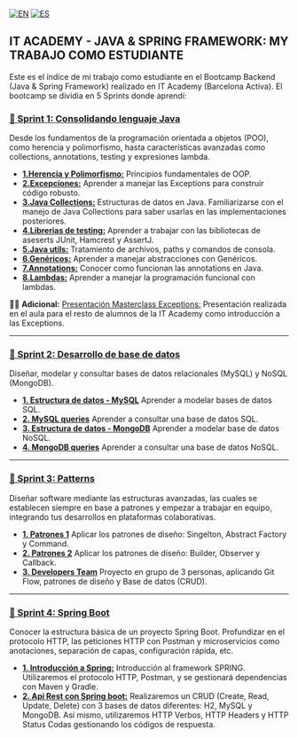 [![EN](https://img.shields.io/badge/EN-blue.svg?logo=googletranslate&logoColor=white)](https://github.com/ariamdev/IT-ACADEMY-SPRINT-1/blob/main/README.index.md)
[![ES](https://img.shields.io/badge/ES-red.svg?logo=googletranslate&logoColor=white)](#es)


<a name="es"></a>
## IT ACADEMY - JAVA & SPRING FRAMEWORK: MY TRABAJO COMO ESTUDIANTE

Este es el índice de mi trabajo como estudiante en el Bootcamp Backend (Java & Spring Framework) realizado en IT Academy (Barcelona Activa).
El bootcamp se dividia en 5 Sprints donde aprendí:

### [ 📂 Sprint 1: Consolidando lenguaje Java](https://github.com/ariamdev/IT-ACADEMY-SPRINT-1)

Desde los fundamentos de la programación orientada a objetos (POO), como herencia y polimorfismo, hasta características avanzadas como collections, annotations, testing y expresiones lambda.

+ **[1.Herencia y Polimorfismo:](https://github.com/ariamdev/IT-ACADEMY-SPRINT-1/tree/main/SPRINT1/Tasca%20S1%2001%20Her%C3%A8ncia%20i%20Polimorfism)** Principios fundamentales de OOP.
+ **[2.Excepciones:](https://github.com/ariamdev/IT-ACADEMY-SPRINT-1/tree/main/SPRINT1/Tasca%20S1%2002%20Exceptions)** Aprender a manejar las Exceptions para construir código robusto.
+ **[3.Java Collections:](https://github.com/ariamdev/IT-ACADEMY-SPRINT-1/tree/main/SPRINT1/Tasca%20S1%2003%20Java%20Collections)** Estructuras de datos en Java. Familiarizarse con el manejo de Java Collections para saber usarlas en las implementaciones posteriores.
+ **[4.Librerias de testing:](https://github.com/ariamdev/IT-ACADEMY-SPRINT-1/tree/main/SPRINT1/Tasca%20S1%2004%20Testing)** Aprender a trabajar con las bibliotecas de aseserts JUnit, Hamcrest y AssertJ.
+ **[5.Java utils:](https://github.com/ariamdev/IT-ACADEMY-SPRINT-1/tree/main/SPRINT1/Tasca%20S1%2005%20Java%20Utils)** Tratamiento de archivos, paths y comandos de consola.
+ **[6.Genéricos:](https://github.com/ariamdev/IT-ACADEMY-SPRINT-1/tree/main/SPRINT1/Tasca%20S1%2006%20Generics)** Aprender a manejar abstracciones con Genéricos.
+ **[7.Annotations:](https://github.com/ariamdev/IT-ACADEMY-SPRINT-1/tree/main/SPRINT1/Tasca%20S1%2007%20Annotations)** Conocer como funcionan las annotations en Java.
+ **[8.Lambdas:](https://github.com/ariamdev/IT-ACADEMY-SPRINT-1/tree/main/SPRINT1/Tasca%20S1%2008%20Lambdas)** Aprender a manejar la programación funcional con lambdas.

👩‍🏫 **Adicional:** [Presentación Masterclass Exceptions:](https://github.com/ariamdev/IT-ACADEMY-SPRINT-1/tree/main/Masterclass%20Exception) Presentación realizada en el aula para el resto de alumnos de la IT Academy como introducción a las Exceptions.

---

### [ 📂 Sprint 2: Desarrollo de base de datos](https://github.com/ariamdev/IT-ACADEMY-SPRINT-2)

Diseñar, modelar y consultar bases de datos relacionales (MySQL) y NoSQL (MongoDB).

+ **[1. Estructura de datos - MySQL](https://github.com/ariamdev/IT-ACADEMY-SPRINT-2/tree/main/SPRINT%202/Tasca%20S2%2001%20%20Estructura%20de%20dades%20-%20MySQL)** Aprender a modelar bases de datos SQL.
+ **[2. MySQL queries](https://github.com/ariamdev/IT-ACADEMY-SPRINT-2/tree/main/SPRINT%202/Tasca%20S2%2002%20MySQL%20queries)** Aprender a consultar una base de datos SQL.
+ **[3. Estructura de datos - MongoDB](https://github.com/ariamdev/IT-ACADEMY-SPRINT-2/tree/main/SPRINT%202/Tasca%20S2%2003%20%20Estructura%20de%20dades%20-%20MongoDB)** Aprender a modelar base de datos NoSQL.
+ **[4. MongoDB queries](https://github.com/ariamdev/IT-ACADEMY-SPRINT-2/tree/main/SPRINT%202/Tasca%20S2%2004%20MongoDB%20queries)** Aprender a consultar una base de datos NoSQL.

---

### [ 📂 Sprint 3: Patterns](https://github.com/ariamdev/IT-ACADEMY-SPRINT-3)

Diseñar software mediante las estructuras avanzadas, las cuales se establecen siempre en base a patrones y empezar a trabajar en equipo, integrando tus desarrollos en plataformas colaborativas.

+ **[1. Patrones 1](https://github.com/ariamdev/IT-ACADEMY-SPRINT-3/blob/master/src/main/java/SPRINT%203/Tasca%20S3%2001%20Patterns%201/README.es.md)** Aplicar los patrones de diseño: Singelton, Abstract Factory y Command.
+ **[2. Patrones 2](https://github.com/ariamdev/IT-ACADEMY-SPRINT-3/blob/master/src/main/java/SPRINT%203/Tasca%20S3%2002%20Patterns%202/README.es.md)** Aplicar los patrones de diseño: Builder, Observer y Callback.
+ **[3. Developers Team](https://github.com/ariamdev/ITACADEMY_SCAPE_ROOM)** Proyecto en grupo de 3 personas, aplicando Git Flow, patrones de diseño y Base de datos (CRUD).

---

### [ 📂 Sprint 4: Spring Boot](https://github.com/ariamdev/IT-ACADEMY-SPRINT-4)

Conocer la estructura básica de un proyecto Spring Boot.
Profundizar en el protocolo HTTP, las peticiones HTTP con Postman y microservicios como anotaciones, separación de capas, configuración rápida, etc.

+ [**1. Introducción a Spring:**](https://github.com/ariamdev/IT-ACADEMY-SPRINT-4/blob/main/Tasca%20S4.01%20Introducci%C3%B3%20a%20Spring/README.es.md) Introducción al framework SPRING. Utilizaremos el protocolo HTTP, Postman, y se gestionará dependencias con Maven y Gradle.
+ [**2. Api Rest con Spring boot:**](https://github.com/ariamdev/IT-ACADEMY-SPRINT-4/blob/main/Tasca%20S4.02%20Api%20Rest%20amb%20Spring%20boot/README.es.md) Realizaremos un CRUD (Create, Read, Update, Delete) con 3 bases de datos diferentes: H2, MySQL y MongoDB. Así mismo, utilizaremos HTTP Verbos, HTTP Headers y HTTP Status Codas gestionando los códigos de respuesta.
